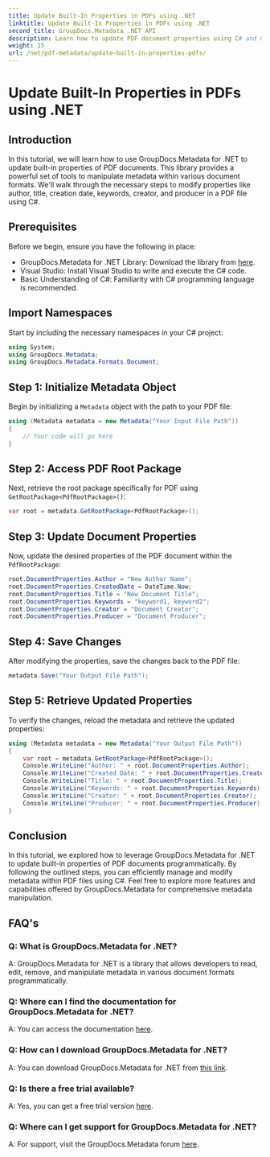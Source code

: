 ```yaml
---
title: Update Built-In Properties in PDFs using .NET
linktitle: Update Built-In Properties in PDFs using .NET
second_title: GroupDocs.Metadata .NET API
description: Learn how to update PDF document properties using C# and GroupDocs.Metadata for .NET. Modify author, title, keywords, and more programmatically.
weight: 15
url: /net/pdf-metadata/update-built-in-properties-pdfs/
---
```


# Update Built-In Properties in PDFs using .NET

## Introduction
In this tutorial, we will learn how to use GroupDocs.Metadata for .NET to update built-in properties of PDF documents. This library provides a powerful set of tools to manipulate metadata within various document formats. We'll walk through the necessary steps to modify properties like author, title, creation date, keywords, creator, and producer in a PDF file using C#.
## Prerequisites
Before we begin, ensure you have the following in place:
- GroupDocs.Metadata for .NET Library: Download the library from [here](https://releases.groupdocs.com/metadata/net/).
- Visual Studio: Install Visual Studio to write and execute the C# code.
- Basic Understanding of C#: Familiarity with C# programming language is recommended.

## Import Namespaces
Start by including the necessary namespaces in your C# project:
```csharp
using System;
using GroupDocs.Metadata;
using GroupDocs.Metadata.Formats.Document;
```
## Step 1: Initialize Metadata Object
Begin by initializing a `Metadata` object with the path to your PDF file:
```csharp
using (Metadata metadata = new Metadata("Your Input File Path"))
{
    // Your code will go here
}
```
## Step 2: Access PDF Root Package
Next, retrieve the root package specifically for PDF using `GetRootPackage<PdfRootPackage>()`:
```csharp
var root = metadata.GetRootPackage<PdfRootPackage>();
```
## Step 3: Update Document Properties
Now, update the desired properties of the PDF document within the `PdfRootPackage`:
```csharp
root.DocumentProperties.Author = "New Author Name";
root.DocumentProperties.CreatedDate = DateTime.Now;
root.DocumentProperties.Title = "New Document Title";
root.DocumentProperties.Keywords = "keyword1, keyword2";
root.DocumentProperties.Creator = "Document Creator";
root.DocumentProperties.Producer = "Document Producer";
```
## Step 4: Save Changes
After modifying the properties, save the changes back to the PDF file:
```csharp
metadata.Save("Your Output File Path");
```
## Step 5: Retrieve Updated Properties
To verify the changes, reload the metadata and retrieve the updated properties:
```csharp
using (Metadata metadata = new Metadata("Your Output File Path"))
{
    var root = metadata.GetRootPackage<PdfRootPackage>();
    Console.WriteLine("Author: " + root.DocumentProperties.Author);
    Console.WriteLine("Created Date: " + root.DocumentProperties.CreatedDate);
    Console.WriteLine("Title: " + root.DocumentProperties.Title);
    Console.WriteLine("Keywords: " + root.DocumentProperties.Keywords);
    Console.WriteLine("Creator: " + root.DocumentProperties.Creator);
    Console.WriteLine("Producer: " + root.DocumentProperties.Producer);
}
```

## Conclusion
In this tutorial, we explored how to leverage GroupDocs.Metadata for .NET to update built-in properties of PDF documents programmatically. By following the outlined steps, you can efficiently manage and modify metadata within PDF files using C#. Feel free to explore more features and capabilities offered by GroupDocs.Metadata for comprehensive metadata manipulation.

## FAQ's
### Q: What is GroupDocs.Metadata for .NET?
A: GroupDocs.Metadata for .NET is a library that allows developers to read, edit, remove, and manipulate metadata in various document formats programmatically.
### Q: Where can I find the documentation for GroupDocs.Metadata for .NET?
A: You can access the documentation [here](https://tutorials.groupdocs.com/metadata/net/).
### Q: How can I download GroupDocs.Metadata for .NET?
A: You can download GroupDocs.Metadata for .NET from [this link](https://releases.groupdocs.com/metadata/net/).
### Q: Is there a free trial available?
A: Yes, you can get a free trial version [here](https://releases.groupdocs.com/).
### Q: Where can I get support for GroupDocs.Metadata for .NET?
A: For support, visit the GroupDocs.Metadata forum [here](https://forum.groupdocs.com/c/metadata/14).
